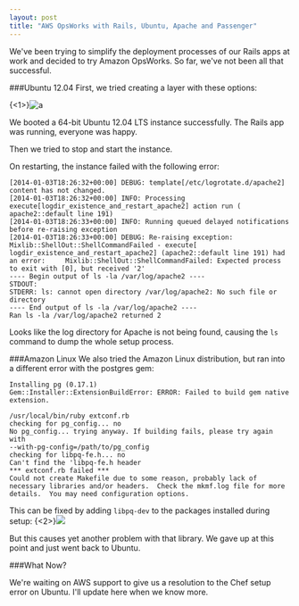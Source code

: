 ```yaml
---
layout: post
title: "AWS OpsWorks with Rails, Ubuntu, Apache and Passenger"
---
```

We've been trying to simplify the deployment processes of our Rails apps at work and decided to try Amazon OpsWorks. So far, we've not been all that successful.

###Ubuntu 12.04
First, we tried creating a layer with these options:

{<1>}![a](https://dl.dropboxusercontent.com/u/11024433/Screenshots/Screenshot%202014-01-03%2010.51.37.png)

We booted a 64-bit Ubuntu 12.04 LTS instance successfully.  The Rails app was running, everyone was happy.

Then we tried to stop and start the instance.

On restarting, the instance failed with the following error:


    [2014-01-03T18:26:32+00:00] DEBUG: template[/etc/logrotate.d/apache2] content has not changed.
    [2014-01-03T18:26:32+00:00] INFO: Processing execute[logdir_existence_and_restart_apache2] action run (    apache2::default line 191)
    [2014-01-03T18:26:33+00:00] INFO: Running queued delayed notifications before re-raising exception
    [2014-01-03T18:26:33+00:00] DEBUG: Re-raising exception: Mixlib::ShellOut::ShellCommandFailed - execute[    logdir_existence_and_restart_apache2] (apache2::default line 191) had an error:     Mixlib::ShellOut::ShellCommandFailed: Expected process to exit with [0], but received '2'
    ---- Begin output of ls -la /var/log/apache2 ----
    STDOUT: 
    STDERR: ls: cannot open directory /var/log/apache2: No such file or directory
    ---- End output of ls -la /var/log/apache2 ----
    Ran ls -la /var/log/apache2 returned 2
  
Looks like the log directory for Apache is not being found, causing the `ls` command to dump the whole setup process.


###Amazon Linux
We also tried the Amazon Linux distribution, but ran into a different error with the postgres gem:

    Installing pg (0.17.1) 
    Gem::Installer::ExtensionBuildError: ERROR: Failed to build gem native extension.
     
    /usr/local/bin/ruby extconf.rb 
    checking for pg_config... no
    No pg_config... trying anyway. If building fails, please try again with
    --with-pg-config=/path/to/pg_config
    checking for libpq-fe.h... no
    Can't find the 'libpq-fe.h header
    *** extconf.rb failed ***
    Could not create Makefile due to some reason, probably lack of
    necessary libraries and/or headers.  Check the mkmf.log file for more
    details.  You may need configuration options.
   
This can be fixed by adding `libpq-dev` to the packages installed during setup:
{<2>}![](https://dl.dropboxusercontent.com/u/11024433/Screenshots/2014-01-03_11-02-39.png)

But this causes yet another problem with that library. We gave up at this point and just went back to Ubuntu.


###What Now?

We're waiting on AWS support to give us a resolution to the Chef setup error on Ubuntu.  I'll update here when we know more.